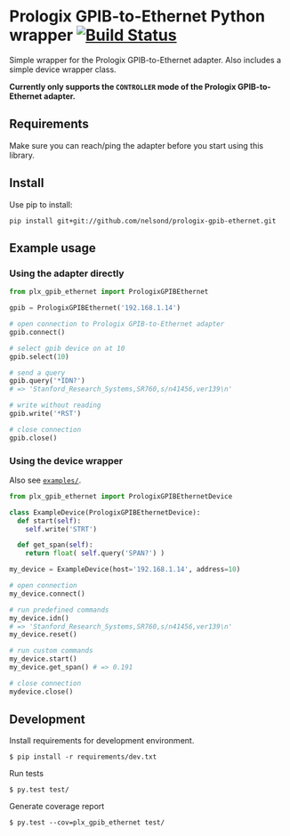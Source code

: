 # Prologix GPIB-to-Ethernet Python wrapper [![Build Status](https://travis-ci.org/nelsond/prologix-gpib-ethernet.svg?branch=master)](https://travis-ci.org/nelsond/prologix-gpib-ethernet)

Simple wrapper for the Prologix GPIB-to-Ethernet adapter. Also includes
a simple device wrapper class.

**Currently only supports the `CONTROLLER` mode of the Prologix
GPIB-to-Ethernet adapter.**

## Requirements

Make sure you can reach/ping the adapter before you start using this
library.

## Install

Use pip to install:

```shell
pip install git+git://github.com/nelsond/prologix-gpib-ethernet.git
```

## Example usage

### Using the adapter directly

```python
from plx_gpib_ethernet import PrologixGPIBEthernet

gpib = PrologixGPIBEthernet('192.168.1.14')

# open connection to Prologix GPIB-to-Ethernet adapter
gpib.connect()

# select gpib device on at 10
gpib.select(10)

# send a query
gpib.query('*IDN?')
# => 'Stanford_Research_Systems,SR760,s/n41456,ver139\n'

# write without reading
gpib.write('*RST')

# close connection
gpib.close()
```

### Using the device wrapper

Also see [`examples/`](examples/).

```python
from plx_gpib_ethernet import PrologixGPIBEthernetDevice

class ExampleDevice(PrologixGPIBEthernetDevice):
  def start(self):
    self.write('STRT')

  def get_span(self):
    return float( self.query('SPAN?') )

my_device = ExampleDevice(host='192.168.1.14', address=10)

# open connection
my_device.connect()

# run predefined commands
my_device.idn()
# => 'Stanford_Research_Systems,SR760,s/n41456,ver139\n'
my_device.reset()

# run custom commands
my_device.start()
my_device.get_span() # => 0.191

# close connection
mydevice.close()
```

## Development

Install requirements for development environment.

```shell
$ pip install -r requirements/dev.txt
```

Run tests

```shell
$ py.test test/
```

Generate coverage report

```shell
$ py.test --cov=plx_gpib_ethernet test/
```
